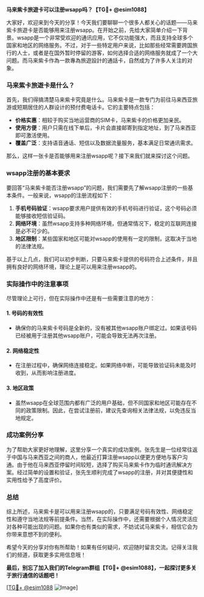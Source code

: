 **马来紫卡旅遊卡可以注册wsapp吗？【TG💪+ @esim1088】**

大家好，欢迎来到今天的分享！今天我们要聊聊一个很多人都关心的话题——马来紫卡旅遊卡是否能够用来注册wsapp。在开始之前，先给大家简单介绍一下背景。wsapp是一个非常受欢迎的通讯应用，它不仅功能强大，而且支持全球多个国家和地区的网络服务。不过，对于一些特定用户来说，比如那些经常需要跨国旅行的人士，或者是在国外暂时停留的游客，如何选择合适的网络服务就成了一个大问题。而马来紫卡作為一款專為旅遊設計的通話卡，自然成为了许多人关注的对象。

### 马来紫卡旅遊卡是什么？

首先，我们得搞清楚马来紫卡究竟是什么。马来紫卡是一款专门为前往马来西亚旅游或短期居住的人群设计的预付费电话卡。它的主要特点包括：

- **价格实惠**：相较于购买当地运营商的SIM卡，马来紫卡的价格更加亲民。
- **使用方便**：用户只需在线下单后，卡片会直接邮寄到指定地址，到了马来西亚即可激活使用。
- **覆盖广泛**：支持语音通话、短信以及数据流量服务，基本满足日常通讯需求。

那么，这样一张卡是否能够用来注册wsapp呢？接下来我们就来探讨这个问题。

### wsapp注册的基本要求

要回答“马来紫卡能否注册wsapp”的问题，我们需要先了解wsapp注册的一些基本条件。一般来说，wsapp的注册流程如下：

1. **手机号码验证**：wsapp要求用户提供有效的手机号码进行验证，这个号码必须能够接收短信验证码。
2. **网络环境**：虽然wsapp支持多种网络环境，但通常情况下，稳定的互联网连接是必不可少的。
3. **地区限制**：某些国家和地区可能对wsapp的使用有一定的限制，这取决于当地的法律法规。

基于以上几点，我们可以初步判断，只要马来紫卡提供的号码符合上述条件，并且拥有良好的网络环境，理论上是可以用来注册wsapp的。

### 实际操作中的注意事项

尽管理论上可行，但在实际操作中还是有一些需要注意的地方：

#### 1. **号码的有效性**
   - 确保你的马来紫卡号码是全新的，没有被其他wsapp账户绑定过。如果该号码已经被用于注册其他wsapp账户，可能会导致无法再次注册。
   
#### 2. **网络稳定性**
   - 在注册过程中，确保网络连接稳定。如果网络中断，可能导致验证码未能及时收到，从而影响注册进度。

#### 3. **地区政策**
   - 虽然wsapp在全球范围内都有广泛的用户基础，但不同国家和地区可能存在不同的政策限制。因此，在尝试注册前，建议先查询相关法律法规，以免违反当地规定。

### 成功案例分享

为了帮助大家更好地理解，这里分享一个真实的成功案例。张先生是一位经常往返于中国与马来西亚之间的商人，他最近打算注册wsapp以便更方便地与客户沟通。由于他在马来西亚停留时间较短，选择了购买马来紫卡作为临时通讯解决方案。经过简单的设置和验证，张先生顺利完成了wsapp的注册，并对其便捷性和实用性给予了高度评价。

### 总结

综上所述，马来紫卡是可以用来注册wsapp的，只要满足号码有效性、网络稳定性和遵守当地法规等前提条件。当然，在实际操作中，还需要根据个人情况灵活应对各种可能出现的问题。如果你也有类似的需求，不妨试试马来紫卡，相信它会为你带来意想不到的便利。

希望今天的分享对你有所帮助！如果有任何疑问，欢迎随时留言交流。记得关注我们的频道，获取更多实用信息哦！

**最后，别忘了加入我们的Telegram群组【TG💪+ @esim1088】，一起探讨更多关于旅行通信的话题吧！**

[[TG💪+ @esim1088](https://t.me/s/esim1088) ![Image](https://i.postimg.cc/4NQfJmqS/Snipaste-2025-05-13-00-14-12.png)]